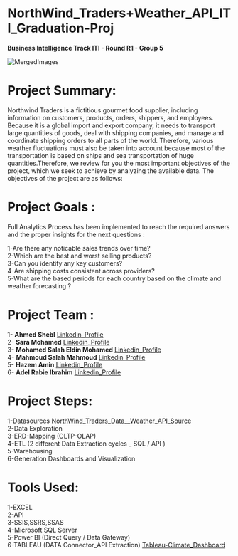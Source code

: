 # NorthWind_Traders+Weather_API_ITI_Graduation-Proj  
**Business Intelligence Track ITI - Round R1 - Group 5**   

![MergedImages](https://github.com/AhmedShebl21/NorthWind_Weather_API__ITI_Graduation-Proj_G5/assets/91529929/1154447a-d3a9-40f5-b920-18cc34a2c9bd)


# **Project Summary:**
Northwind Traders is  a fictitious gourmet food supplier, including information on customers, products, orders, shippers, and employees.
Because it is a global import and export company, it needs to transport large quantities of goods, deal with shipping companies, and manage and coordinate shipping orders to all parts of the world. Therefore, various weather fluctuations must also be taken into account because most of the transportation is based on ships and sea transportation of huge quantities.Therefore, we review for you the most important objectives of the project, which we seek to achieve by analyzing the available data. The objectives of the project are as follows:
# **Project Goals :**
Full Analytics Process has been implemented to reach the required answers and the proper insights for the next questions : 

1-Are there any noticable sales trends over time?  
2-Which are the best and worst selling products?  
3-Can you identify any key customers?  
4-Are shipping costs consistent across providers?  
5-What are the based periods for each country based on the climate and weather forecasting ?  
# Project Team :
1- **Ahmed Shebl**   [Linkedin_Profile](https://www.linkedin.com/in/ahmednasershebl/)  
2- **Sara Mohamed**  [Linkedin_Profile](https://www.linkedin.com/in/sarah-mohamed-872923102)  
3- **Mohamed Salah Eldin Mohamed**  [Linkedin_Profile](https://www.linkedin.com/in/mohamed-elkial-9b365118a)  
4- **Mahmoud Salah Mahmoud**  [Linkedin_Profile](https://www.linkedin.com/in/mahmoud-salah-2669bb250)  
5- **Hazem Amin**  [Linkedin_Profile](https://www.linkedin.com/in/sarah-mohamed-872923102)  
6- **Adel Rabie Ibrahim**  [Linkedin_Profile](https://www.linkedin.com/in/adel-rabie-1609791a9)  

# **Project Steps:**  
1-Datasources   [NorthWind_Traders_Data](https://mavenanalytics.io/data-playground)__[Weather_API_Source](https://mavenanalytics.io/data-playground)   
2-Data Exploration   
3-ERD-Mapping  (OLTP-OLAP)  
4-ETL (2 different Data Extraction cycles  _ SQL / API )   
5-Warehousing  
6-Generation Dashboards and Visualization   
# **Tools Used:**  
1-EXCEL   
2-API   
3-SSIS,SSRS,SSAS   
4-Microsoft SQL Server  
5-Power BI (Direct Query / Data Gateway)  
6-TABLEAU  (DATA Connector_API Extraction) [Tableau-Climate_Dashboard](https://public.tableau.com/app/profile/ahmed.naser.morsy.shebl/viz/Weather_API_Final-Proj/FinalDashboard)   

